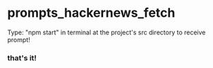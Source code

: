 # prompts_hackernews_fetch

Type: "npm start" in terminal at the project's src directory to receive prompt!

<h3>that's it!</h3>
